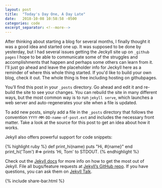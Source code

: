 ```yaml
---
layout: post
title:  "Today's Day One, A Day Late"
date:   2018-10-08 10:58:58 -0500
categories: code
excerpt_separator: <!--more-->
---
```

After thinking about starting a blog for several months, I finally thought it was a good idea and started one up.  It was supposed to be done by yesterday, but I had several issues getting the Jeckyll site up on `_github pages` I hope to be able to communicate some of the struggles and accomplishments that happen and perhaps some others can learn from it.  I'll just go ahead and leave the placeholder info for Jeckyll here as a reminder of where this whole thing started.  If you'd like to build your own blog, check it out.  The whole thing is free including hosting on githubpages.      


You’ll find this post in your `_posts` directory. Go ahead and edit it and re-build the site to see your changes. You can rebuild the site in many different ways, but the most common way is to run `jekyll serve`, which launches a web server and auto-regenerates your site when a file is updated.

To add new posts, simply add a file in the `_posts` directory that follows the convention `YYYY-MM-DD-name-of-post.ext` and includes the necessary front matter. Take a look at the source for this post to get an idea about how it works.

Jekyll also offers powerful support for code snippets:

{% highlight ruby %}
def print_hi(name)
  puts "Hi, #{name}"
end
print_hi('Tom')
#=> prints 'Hi, Tom' to STDOUT.
{% endhighlight %}

Check out the [Jekyll docs][jekyll-docs] for more info on how to get the most out of Jekyll. File all bugs/feature requests at [Jekyll’s GitHub repo][jekyll-gh]. If you have questions, you can ask them on [Jekyll Talk][jekyll-talk].

[jekyll-docs]: https://jekyllrb.com/docs/home
[jekyll-gh]:   https://github.com/jekyll/jekyll
[jekyll-talk]: https://talk.jekyllrb.com/

{% include share-bar.html %}


